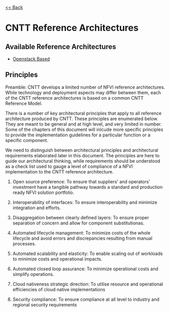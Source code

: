 [<< Back](https://cntt-n.github.io/CNTT/)

# CNTT Reference Architectures

<a name="available-ra"></a>
## Available Reference Architectures
* [Openstack Based](openstack)

<a name="principles"></a>
## Principles
Preamble:
CNTT develops a limited number of NFVI reference architectures. While technology and deployment aspects may differ between them, each of the CNTT reference architectures is based on a common CNTT Reference Model. 

There is a number of key architectural principles that apply to all reference architecture produced by CNTT. These principles are enumerated below.  They are meant to be general and at high level, and very limited in number. Some of the chapters of this document will inlcude more specific principles to provide the implementation guidelines for a particular function or a specific component. 

We need to distinguish between architectural principles and architectural requirements elaborated later in this document. The principles are here to guide our architectural thinking, while requirements should be understood as a check list used to gauge a level of compliance of a NFVI implementation to the CNTT reference architecture.

1. Open source preference: To ensure that suppliers’ and operators’ investment have a tangible pathway towards a standard and production ready NFVI solution portfolio. 

2. Interoperability of interfaces: To ensure interoperability and minimize integration and efforts.

3. Disaggregation between clearly defined layers: To ensure proper separation of concern and allow for component substitutionas.

4. Automated lifecycle management: To minimize costs of the whole lifecycle and avoid errors and discrepancies resulting from manual processes.

5. Automated scalability and elasticity: To enable scaling out of workloads to minimize costs and operational impacts.

6. Automated closed loop assurance: To minimize operational costs and simplify operations.

7. Cloud nativeness strategic direction: To utilise resource and operational efficiencies of cloud native implementations

8. Security compliance: To ensure compliance at all level to industry and regional security requirements
